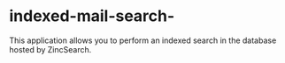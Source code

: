 # indexed-mail-search-
This application allows you to perform an indexed search in the database hosted by ZincSearch.
